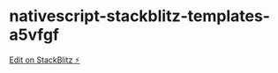 # nativescript-stackblitz-templates-a5vfgf

[Edit on StackBlitz ⚡️](https://stackblitz.com/edit/nativescript-stackblitz-templates-a5vfgf)
